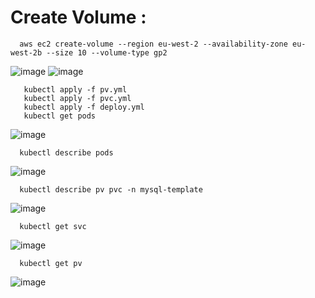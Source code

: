 # Create Volume  :

      aws ec2 create-volume --region eu-west-2 --availability-zone eu-west-2b --size 10 --volume-type gp2

![image](https://user-images.githubusercontent.com/54719289/115390891-b5cb3980-a1d6-11eb-83ae-d913180e66fe.png)
![image](https://user-images.githubusercontent.com/54719289/115390848-a6e48700-a1d6-11eb-86b4-70cbd1b924fe.png)

       kubectl apply -f pv.yml
       kubectl apply -f pvc.yml
       kubectl apply -f deploy.yml
       kubectl get pods
       
  ![image](https://user-images.githubusercontent.com/54719289/115418674-94c41200-a1f1-11eb-8a4d-6c0bbc638d68.png)
  
      kubectl describe pods
      
  ![image](https://user-images.githubusercontent.com/54719289/115420078-c25d8b00-a1f2-11eb-96b6-9395f00fddd8.png)

      kubectl describe pv pvc -n mysql-template
      
  ![image](https://user-images.githubusercontent.com/54719289/115420379-ff298200-a1f2-11eb-9148-e3b35a792438.png)


      kubectl get svc
      
  ![image](https://user-images.githubusercontent.com/54719289/115420790-56c7ed80-a1f3-11eb-93de-26bb489910ab.png)
  
      kubectl get pv
      
   ![image](https://user-images.githubusercontent.com/54719289/115421125-9c84b600-a1f3-11eb-9116-1efed5269357.png)




